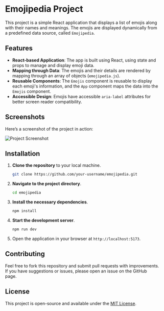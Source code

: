 # Emojipedia Project

This project is a simple React application that displays a list of emojis along with their names and meanings. The emojis are displayed dynamically from a predefined data source, called `Emojipedia`.

## Features

- **React-based Application**: The app is built using React, using state and props to manage and display emoji data.
- **Mapping through Data**: The emojis and their details are rendered by mapping through an array of objects (`emojipedia.js`).
- **Reusable Components**: The `Emojis` component is reusable to display each emoji's information, and the `App` component maps the data into the `Emojis` component.
- **Accessible Design**: Emojis have accessible `aria-label` attributes for better screen reader compatibility.

## Screenshots

Here’s a screenshot of the project in action:

![Project Screenshot](assets/screenshots/screenshot1.png)


## Installation

1. **Clone the repository** to your local machine.
    ```bash
    git clone https://github.com/your-username/emojipedia.git
    ```

2. **Navigate to the project directory**.
    ```bash
    cd emojipedia
    ```

3. **Install the necessary dependencies**.
    ```bash
    npm install
    ```

4. **Start the development server**.
    ```bash
    npm run dev
    ```

5. Open the application in your browser at `http://localhost:5173`.

## Contributing

Feel free to fork this repository and submit pull requests with improvements. If you have suggestions or issues, please open an issue on the GitHub page.

## License

This project is open-source and available under the [MIT License](LICENSE).
